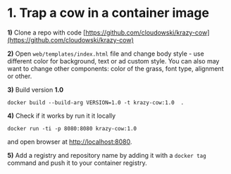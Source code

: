 # 1. Trap a cow in a container image

**1)** Clone a repo with code [https://github.com/cloudowski/krazy-cow](https://github.com/cloudowski/krazy-cow)

**2)** Open `web/templates/index.html` file and change body style - use different color for background, text or ad custom style. You can also may want to change other components: color of the grass, font type, alignment or other.

**3)** Build version **1.0**

```
docker build --build-arg VERSION=1.0 -t krazy-cow:1.0  .
```

**4)** Check if it works by run it it locally

```
docker run -ti -p 8080:8080 krazy-cow:1.0
```

and open browser at [http://localhost:8080](http://localhost:8080).

**5)** Add a registry and repository name by adding it with a `docker tag` command and push it to your container registry.